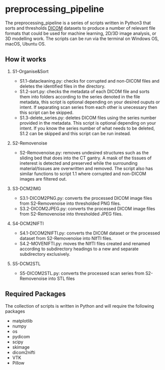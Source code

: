 # preprocessing_pipeline

The preprocessing_pipeline is a series of scripts written in Python3 that sorts and thresholds [DICOM](https://www.dicomstandard.org/about/) datasets to produce a number of relevant file formats that could be used for machine learning, 2D/3D image analysis, or 3D modelling work. The scripts can be run via the terminal on Windows OS, macOS, Ubuntu OS.

## How it works
1) S1-Organise&Sort
    - S1.1-datacleaning.py: checks for corrupted and non-DICOM files and deletes the identified files in the directory.
    - S1.2-sort.py: checks the metadata of each DICOM file and sorts them into folders according to the series denoted in the file metadata, this script is optional    depending on your desired ouputs or intent. If separating scan series from each other is unecessary then this script can be skipped.
    - S1.3-delete_series.py: deletes DICOM files using the series number provided in the metadata. This script is optional depending on your intent. If you know the series number of what needs to be deleted, S1.2 can be skipped and this script can be run instead. 

2) S2-Removenoise
    - S2-Removenoise.py: removes undesired structures such as the sliding bed that does into the CT gantry. A mask of the tissues of ineterest is detected and preserved while the surrounding material/tissues are overwritten and removed. The script also has similar functions to script 1.1 where corrupted and non-DICOM images are filtered out.

3) S3-DCM2IMG
    - S3.1-DICOM2PNG.py: converts the processed DICOM image files from S2-Removenoise into thresholded PNG files.
    - S3.2-DICOM2JPEG.py: converts the processed DICOM image files from S2-Removenoise into thresholded JPEG files.

4) S4-DCM2NIFTI
    - S4.1-DICOM2NIFTI.py: converts the DICOM dataset or the processed dataset from S2-Removenoise into NIfTI files.
    - S4.2-MOVENIFTI.py: moves the NIfTI files created and renamed according to subdirectory headings to a new and separate subdirectory exclusively.

5) S5-DCM2STL
    - S5-DICOM2STL.py: converts the processed scan series from S2-Removenoise into STL files

## Required Packages
The collection of scripts is written in Python and will require the following packages
- matplotlib
- numpy
- os
- pydicom
- scipy
- skimage
- dicom2nifti
- VTK
- Pillow
